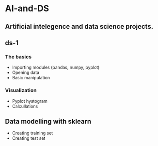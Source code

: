# AI-and-DS
Artificial intelegence and data science projects.
---
## ds-1
### The basics
* Importing modules (pandas, numpy, pyplot)
* Opening data
* Basic manipulation
### Visualization
* Pyplot hystogram
* Calcullations
## Data modelling with sklearn
* Creating training set
* Creating test set
